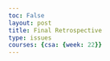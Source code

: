```yaml
---
toc: False
layout: post
title: Final Retrospective
type: issues
courses: {csa: {week: 22}}
---
```


